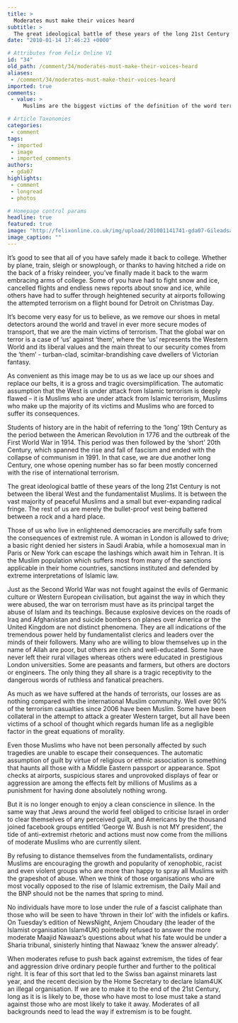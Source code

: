 ```yaml
---
title: >
  Moderates must make their voices heard
subtitle: >
  The great ideological battle of these years of the long 21st Century is not between the liberal West and the fundamentalist Muslims. It is between the vast majority of peaceful Muslims and a small but ever-expanding radical fringe.
date: "2010-01-14 17:46:23 +0000"

# Attributes from Felix Online V1
id: "34"
old_path: /comment/34/moderates-must-make-their-voices-heard
aliases:
 - /comment/34/moderates-must-make-their-voices-heard
imported: true
comments:
 - value: >
     Muslims are the biggest victims of the definition of the word terrorism.(check Noam Chomsky's war on terror article.) <br> <br>The majority of muslims in muslim lands, especially, are under a threat of being thrown into jails just for having a beard or for holding islamic circles at their houses. <br> <br> <br>When my bearded 14 year old neighbour was chucked in prison for 5 years , later to be found innocent. When you see the world biggest terrorists in Israel and the united states, putting down the rules of who is a terrorist and who is not with their left hand, while holding a gun to shoot a palestinian child with the right...(check Martin Kramer on genocide to curb births) <br> <br>... When the &amp;quot;war on terror&amp;quot; is conducted by terrorists.. one might be confused what is going on. <br> <br>&amp;quot;moderate&amp;quot; muslims would be delighted to ensure the world is a safe place, but we are busy with the wounds by western oppression. but dont worry, the Quran is there to make sure muslims be,that muslims be just to

# Article Taxonomies
categories:
 - comment
tags:
 - imported
 - image
 - imported_comments
authors:
 - gda07
highlights:
 - comment
 - longread
 - photos

# Homepage control params
headline: true
featured: true
image: "http://felixonline.co.uk/img/upload/201001141741-gda07-Gileadsa.jpg"
image_caption: ""
---
```


It’s good to see that all of you have safely made it back to college. Whether by plane, train, sleigh or snowplough, or thanks to having hitched a ride on the back of a frisky reindeer, you’ve finally made it back to the warm embracing arms of college. Some of you have had to fight snow and ice, cancelled flights and endless news reports about snow and ice, while others have had to suffer through heightened security at airports following the attempted terrorism on a flight bound for Detroit on Christmas Day.

It’s become very easy for us to believe, as we remove our shoes in metal detectors around the world and travel in ever more secure modes of transport, that we are the main victims of terrorism. That the global war on terror is a case of ‘us’ against ‘them’, where the ‘us’ represents the Western World and its liberal values and the main threat to our security comes from the ‘them’ - turban-clad, scimitar-brandishing cave dwellers of Victorian fantasy.

As convenient as this image may be to us as we lace up our shoes and replace our belts, it is a gross and tragic oversimplification. The automatic assumption that the West is under attack from Islamic terrorism is deeply flawed – it is Muslims who are under attack from Islamic terrorism, Muslims who make up the majority of its victims and Muslims who are forced to suffer its consequences.

Students of history are in the habit of referring to the ‘long’ 19th Century as the period between the American Revolution in 1776 and the outbreak of the First World War in 1914. This period was then followed by the ‘short’ 20th Century, which spanned the rise and fall of fascism and ended with the collapse of communism in 1991. In that case, we are due another long Century, one whose opening number has so far been mostly concerned with the rise of international terrorism.

The great ideological battle of these years of the long 21st Century is not between the liberal West and the fundamentalist Muslims. It is between the vast majority of peaceful Muslims and a small but ever-expanding radical fringe. The rest of us are merely the bullet-proof vest being battered between a rock and a hard place.

Those of us who live in enlightened democracies are mercifully safe from the consequences of extremist rule. A woman in London is allowed to drive; a basic right denied her sisters in Saudi Arabia, while a homosexual man in Paris or New York can escape the lashings which await him in Tehran. It is the Muslim population which suffers most from many of the sanctions applicable in their home countries, sanctions instituted and defended by extreme interpretations of Islamic law.

Just as the Second World War was not fought against the evils of Germanic culture or Western European civilisation, but against the way in which they were abused, the war on terrorism must have as its principal target the abuse of Islam and its teachings. Because explosive devices on the roads of Iraq and Afghanistan and suicide bombers on planes over America or the United Kingdom are not distinct phenomena. They are all indications of the tremendous power held by fundamentalist clerics and leaders over the minds of their followers. Many who are willing to blow themselves up in the name of Allah are poor, but others are rich and well-educated. Some have never left their rural villages whereas others were educated in prestigious London universities. Some are peasants and farmers, but others are doctors or engineers. The only thing they all share is a tragic receptivity to the dangerous words of ruthless and fanatical preachers.

As much as we have suffered at the hands of terrorists, our losses are as nothing compared with the international Muslim community. Well over 90% of the terrorism casualties since 2006 have been Muslim. Some have been collateral in the attempt to attack a greater Western target, but all have been victims of a school of thought which regards human life as a negligible factor in the great equations of morality.

Even those Muslims who have not been personally affected by such tragedies are unable to escape their consequences. The automatic assumption of guilt by virtue of religious or ethnic association is something that haunts all those with a Middle Eastern passport or appearance. Spot checks at airports, suspicious stares and unprovoked displays of fear or aggression are among the effects felt by millions of Muslims as a punishment for having done absolutely nothing wrong.

But it is no longer enough to enjoy a clean conscience in silence. In the same way that Jews around the world feel obliged to criticise Israel in order to clear themselves of any perceived guilt, and Americans by the thousand joined facebook groups entitled ‘George W. Bush is not MY president’, the tide of anti-extremist rhetoric and actions must now come from the millions of moderate Muslims who are currently silent.

By refusing to distance themselves from the fundamentalists, ordinary Muslims are encouraging the growth and popularity of xenophobic, racist and even violent groups who are more than happy to spray all Muslims with the grapeshot of abuse. When we think of those organisations who are most vocally opposed to the rise of Islamic extremism, the Daily Mail and the BNP should not be the names that spring to mind.

No individuals have more to lose under the rule of a fascist caliphate than those who will be seen to have ‘thrown in their lot’ with the infidels or kafirs. On Tuesday’s edition of NewsNight, Anjem Choudary (the leader of the Islamist organisation Islam4UK) pointedly refused to answer the more moderate Maajid Nawaaz’s questions about what his fate would be under a Sharia tribunal, sinisterly hinting that Nawaaz ‘knew the answer already’.

When moderates refuse to push back against extremism, the tides of fear and aggression drive ordinary people further and further to the political right. It is fear of this sort that led to the Swiss ban against minarets last year, and the recent decision by the Home Secretary to declare Islam4UK an illegal organisation.
 If we are to make it to the end of the 21st Century, long as it is is likely to be, those who have most to lose must take a stand against those who are most likely to take it away. Moderates of all backgrounds need to lead the way if extremism is to be fought.
